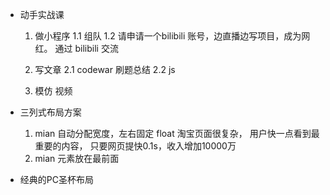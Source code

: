 - 动手实战课
  1. 做小程序
    1.1 组队
    1.2 请申请一个bilibili 账号，边直播边写项目，成为网红。 通过 bilibili 交流

  2. 写文章
    2.1 codewar 刷题总结
    2.2 js
  3. 模仿 视频

- 三列式布局方案
  1. mian 自动分配宽度，左右固定 float
    淘宝页面很复杂， 用户快一点看到最重要的内容， 只要网页提快0.1s，收入增加10000万
  2. mian 元素放在最前面

- 经典的PC圣杯布局